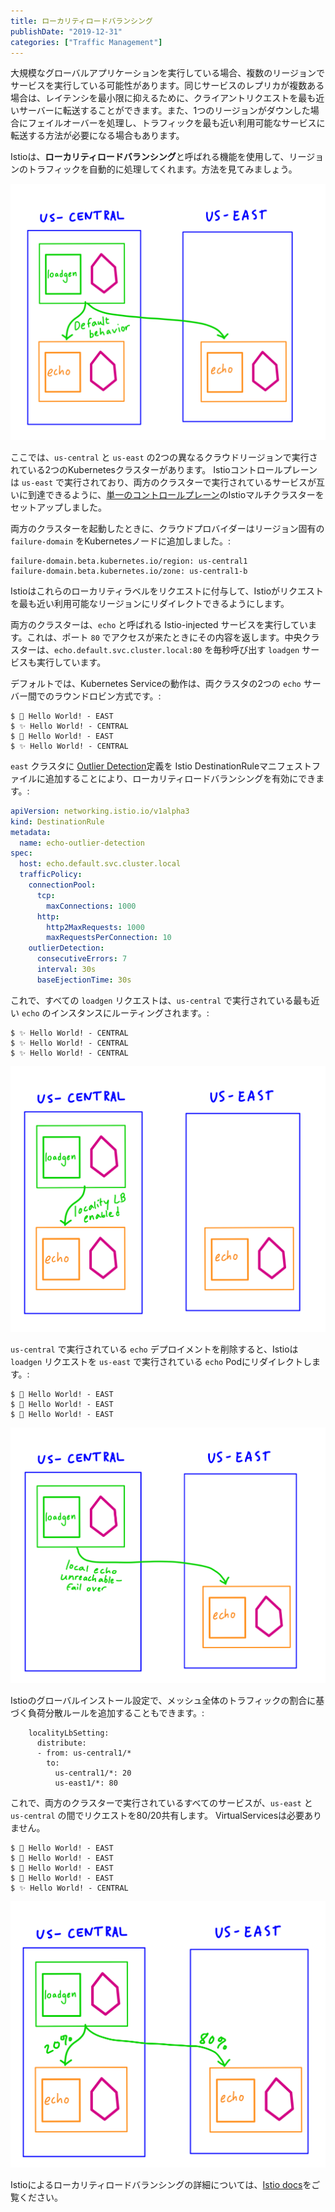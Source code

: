 ```yaml
---
title: ローカリティロードバランシング
publishDate: "2019-12-31"
categories: ["Traffic Management"]
---
```


大規模なグローバルアプリケーションを実行している場合、複数のリージョンでサービスを実行している可能性があります。同じサービスのレプリカが複数ある場合は、レイテンシを最小限に抑えるために、クライアントリクエストを最も近いサーバーに転送することができます。また、1つのリージョンがダウンした場合にフェイルオーバーを処理し、トラフィックを最も近い利用可能なサービスに転送する方法が必要になる場合もあります。

Istioは、**ローカリティロードバランシング**と呼ばれる機能を使用して、リージョンのトラフィックを自動的に処理してくれます。方法を見てみましょう。

![default](/images/loc-default.png)

ここでは、`us-central` と `us-east` の2つの異なるクラウドリージョンで実行されている2つのKubernetesクラスターがあります。 Istioコントロールプレーンは `us-east` で実行されており、両方のクラスターで実行されているサービスが互いに到達できるように、[単一のコントロールプレーン](https://github.com/GoogleCloudPlatform/istio-samples/tree/191859c03e73da7e98d451c967cefe24101d1933/multicluster-gke/single-control-plane#demo-multicluster-istio--single-control-plane)のIstioマルチクラスターをセットアップしました。

両方のクラスターを起動したときに、クラウドプロバイダーはリージョン固有の `failure-domain` をKubernetesノードに追加しました。:

```
failure-domain.beta.kubernetes.io/region: us-central1
failure-domain.beta.kubernetes.io/zone: us-central1-b
```

Istioはこれらのローカリティラベルをリクエストに付与して、Istioがリクエストを最も近い利用可能なリージョンにリダイレクトできるようにします。

両方のクラスターは、`echo` と呼ばれる Istio-injected サービスを実行しています。これは、ポート `80` でアクセスが来たときにその内容を返します。中央クラスターは、`echo.default.svc.cluster.local:80` を毎秒呼び出す `loadgen` サービスも実行しています。

デフォルトでは、Kubernetes Serviceの動作は、両クラスタの2つの `echo` サーバー間でのラウンドロビン方式です。:

```
$ 🌊 Hello World! - EAST
$ ✨ Hello World! - CENTRAL
$ 🌊 Hello World! - EAST
$ ✨ Hello World! - CENTRAL
```

`east` クラスタに [Outlier Detection](https://istio.io/docs/reference/config/networking/destination-rule/#OutlierDetection)定義を Istio DestinationRuleマニフェストファイルに追加することにより、ローカリティロードバランシングを有効にできます。:

```YAML
apiVersion: networking.istio.io/v1alpha3
kind: DestinationRule
metadata:
  name: echo-outlier-detection
spec:
  host: echo.default.svc.cluster.local
  trafficPolicy:
    connectionPool:
      tcp:
        maxConnections: 1000
      http:
        http2MaxRequests: 1000
        maxRequestsPerConnection: 10
    outlierDetection:
      consecutiveErrors: 7
      interval: 30s
      baseEjectionTime: 30s
```

これで、すべての `loadgen` リクエストは、`us-central` で実行されている最も近い `echo` のインスタンスにルーティングされます。:

```
$ ✨ Hello World! - CENTRAL
$ ✨ Hello World! - CENTRAL
$ ✨ Hello World! - CENTRAL
```

![locality](/images/loc-locality.png)

`us-central` で実行されている `echo` デプロイメントを削除すると、Istioは `loadgen` リクエストを `us-east` で実行されている `echo` Podにリダイレクトします。:

```
$ 🌊 Hello World! - EAST
$ 🌊 Hello World! - EAST
$ 🌊 Hello World! - EAST
```

![failover](/images/loc-failover.png)

Istioのグローバルインストール設定で、メッシュ全体のトラフィックの割合に基づく負荷分散ルールを追加することもできます。:

```
    localityLbSetting:
      distribute:
      - from: us-central1/*
        to:
          us-central1/*: 20
          us-east1/*: 80
```

これで、両方のクラスターで実行されているすべてのサービスが、`us-east` と `us-central` の間でリクエストを80/20共有します。 VirtualServicesは必要ありません。

```
$ 🌊 Hello World! - EAST
$ 🌊 Hello World! - EAST
$ 🌊 Hello World! - EAST
$ 🌊 Hello World! - EAST
$ ✨ Hello World! - CENTRAL
```

![split](/images/loc-splittraffic.png)


Istioによるローカリティロードバランシングの詳細については、[Istio docs](https://istio.io/docs/ops/configuration/traffic-management/locality-load-balancing/)をご覧ください。